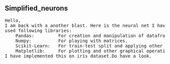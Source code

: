 ## Simplified_neurons

<pre>
Hello,<br>I am back with a another blast. Here is the neural net I have hard coded.I have <br>used following libraries:
    Pandas:         For creation and manipulation of dataframes.
    Numpy:          For playing with matrices.
    Scikit-Learn:   For train-test split and applying other operations on datasets
    Matplotlib:     For plotting and other graphical operations.
I have implemented this on iris dataset.Do have a look.
